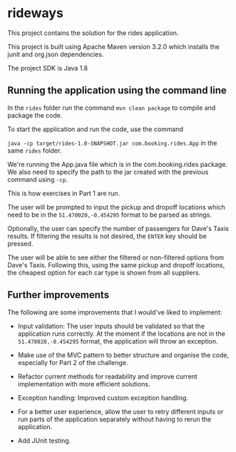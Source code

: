 # rideways

This project contains the solution for the rides application.

This project is built using Apache Maven version 3.2.0 which installs the junit and org.json dependencies.

The project SDK is Java 1.8 

## Running the application using the command line

In the `rides` folder run the command `mvn clean package` to compile and package the code.

To start the application and run the code, use the command

`java -cp target/rides-1.0-SNAPSHOT.jar com.booking.rides.App` in the same `rides` folder.

We're running the App.java file which is in the com.booking.rides package. We also need to specify the path to the jar created with the previous command using `-cp`.

This is how exercises in Part 1 are run.

The user will be prompted to input the pickup and dropoff locations which need to be in the `51.470020,-0.454295` format to be parsed as strings.

Optionally, the user can specify the number of passengers for Dave's Taxis results. If filtering the results is not desired, the `ENTER` key should be pressed.

The user will be able to see either the filtered or non-filtered options from Dave's Taxis. Following this, using the same pickup and dropoff locations, the cheapest option for each car type is shown from all suppliers.

## Further improvements

The following are some improvements that I would've liked to implement:

- Input validation: The user inputs should be validated so that the application runs correctly. At the moment if the locations are not in the `51.470020,-0.454295` format, the application will throw an exception.

- Make use of the MVC pattern to better structure and organise the code, especially for Part 2 of the challenge.

- Refactor current methods for readability and improve current implementation with more efficient solutions.

- Exception handling: Improved custom exception handling.

- For a better user experience, allow the user to retry different inputs or run parts of the application separately without having to rerun the application.

- Add JUnit testing.

